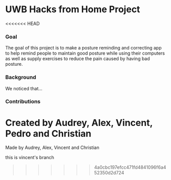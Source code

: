 # UWB Hacks from Home Project

<<<<<<< HEAD
### Goal
The goal of this project is to make a posture reminding and correcting app to help remind people to maintain good posture while using their computers as well as supply exercises to reduce the pain caused by having bad posture.

### Background
We noticed that...

### Contributions
Created by Audrey, Alex, Vincent, Pedro and Christian
=======
Made by Audrey, Alex, Vincent and Christian

this is vincent's branch    
>>>>>>> 4a0cbc197efcc471fd4841096f6a452350d2d724
